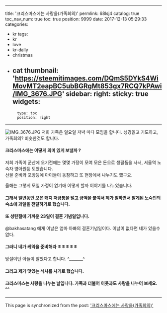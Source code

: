 
---
title: '크리스마스에는 사랑을(가족회의)'
permlink: 68lsj4
catalog: true
toc_nav_num: true
toc: true
position: 9999
date: 2017-12-13 05:29:33
categories:
- kr
tags:
- kr
- love
- kr-dally
- christmas
- cat
thumbnail: 'https://steemitimages.com/DQmS5DYkS4WiMovMT2eapBC5ubBGRgMt853gx7RCQ7kPAwi/IMG_3676.JPG'
sidebar:
    right:
        sticky: true
widgets:
    -
        type: toc
        position: right
---


![IMG_3676.JPG](https://steemitimages.com/DQmS5DYkS4WiMovMT2eapBC5ubBGRgMt853gx7RCQ7kPAwi/IMG_3676.JPG)
저희 가족은 일요일 저녁 마다 모임을 합니다.
성경읽고 기도하고, 가족회의? 비슷한것도 합니다. 

#### 크리스마스에는 어떻게 의미 있게 보낼까 ?
저희 가족이 군산에 오기전에는 몇몇 가정이 모여 모은 돈으로 생필품을 사서, 서울역 노숙자 영아원등 도왔습니다.  
선물 준비와 포장등에 아이들이 동참하고 또 현장에서 나누기도 했구요. 

올해는 그렇게 모일 가정이 없기애 어떻게 할까 이야기를 나누었습니다.  

#### 그래서 일년동안 모은 돼지 저금통을 털고 금액을 붙여서 제가 일하면서 알게된 노숙인의 숙소에 과일을 전달하기로 했습니다. 

#### 또 성탄절에 가까운 23일이 결혼 기념일입니다. 
@bakhasatang 에게 이날은 엄마 아빠의 결혼기념일이다.  이날이 없다면 네가 있을수 없다. 
#### 그러니 네가 케익을 준비해라 ㅎㅎㅎㅎㅎ 
망설이던 아들이 알았다고 합니다. ^_______^
#### 그리고 제가 맛있는 식사를 사기로 했습니다.  

#### 크리스마스는 사랑을 나누는 날입니다.  가족과 더불어 이웃과도 사랑을 나누어 보세요. ^^

- - -

This page is synchronized from the post: ['크리스마스에는 사랑을(가족회의)'](https://steemit.com/@kingbit/68lsj4)
